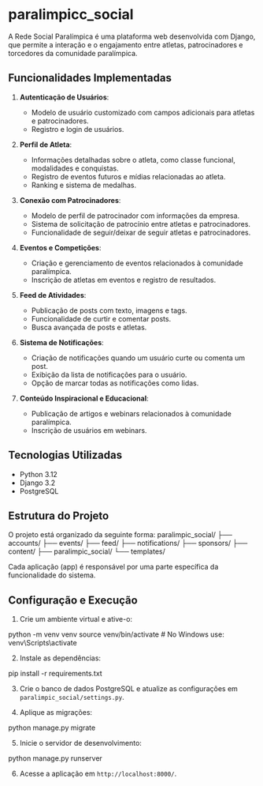 # paralimpicc_social
A Rede Social Paralímpica é uma plataforma web desenvolvida com Django, que permite a interação e o engajamento entre atletas, patrocinadores e torcedores da comunidade paralímpica.

## Funcionalidades Implementadas

1. **Autenticação de Usuários**:
   - Modelo de usuário customizado com campos adicionais para atletas e patrocinadores.
   - Registro e login de usuários.

2. **Perfil de Atleta**:
   - Informações detalhadas sobre o atleta, como classe funcional, modalidades e conquistas.
   - Registro de eventos futuros e mídias relacionadas ao atleta.
   - Ranking e sistema de medalhas.

3. **Conexão com Patrocinadores**:
   - Modelo de perfil de patrocinador com informações da empresa.
   - Sistema de solicitação de patrocínio entre atletas e patrocinadores.
   - Funcionalidade de seguir/deixar de seguir atletas e patrocinadores.

4. **Eventos e Competições**:
   - Criação e gerenciamento de eventos relacionados à comunidade paralímpica.
   - Inscrição de atletas em eventos e registro de resultados.

5. **Feed de Atividades**:
   - Publicação de posts com texto, imagens e tags.
   - Funcionalidade de curtir e comentar posts.
   - Busca avançada de posts e atletas.

6. **Sistema de Notificações**:
   - Criação de notificações quando um usuário curte ou comenta um post.
   - Exibição da lista de notificações para o usuário.
   - Opção de marcar todas as notificações como lidas.

7. **Conteúdo Inspiracional e Educacional**:
   - Publicação de artigos e webinars relacionados à comunidade paralímpica.
   - Inscrição de usuários em webinars.

## Tecnologias Utilizadas

- Python 3.12
- Django 3.2
- PostgreSQL


## Estrutura do Projeto

O projeto está organizado da seguinte forma:
paralimpic_social/
├── accounts/
├── events/
├── feed/
├── notifications/
├── sponsors/
├── content/
├── paralimpic_social/
└── templates/


Cada aplicação (app) é responsável por uma parte específica da funcionalidade do sistema.

## Configuração e Execução

1. Crie um ambiente virtual e ative-o:

python -m venv venv
source venv/bin/activate  # No Windows use: venv\Scripts\activate


2. Instale as dependências:

pip install -r requirements.txt


3. Crie o banco de dados PostgreSQL e atualize as configurações em `paralimpic_social/settings.py`.

4. Aplique as migrações:

python manage.py migrate


5. Inicie o servidor de desenvolvimento:

python manage.py runserver


6. Acesse a aplicação em `http://localhost:8000/`.
